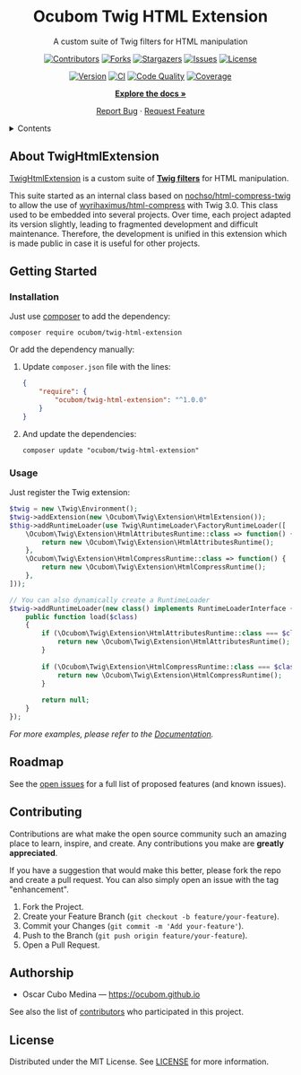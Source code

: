 <div align="center">

Ocubom Twig HTML Extension
==========================

A custom suite of Twig filters for HTML manipulation

[![Contributors][contributors-img]][contributors-url]
[![Forks][forks-img]][forks-url]
[![Stargazers][stars-img]][stars-url]
[![Issues][issues-img]][issues-url]
[![License][license-img]][license-url]

[![Version][packagist-img]][packagist-url]
[![CI][workflow-ci-img]][workflow-ci-url]
[![Code Quality][quality-img]][quality-url]
[![Coverage][coverage-img]][coverage-url]

[**Explore the docs »**](https://github.com/ocubom/twig-html-extension)

[Report Bug](https://github.com/ocubom/twig-html-extension/issues)
·
[Request Feature](https://github.com/ocubom/twig-html-extension/issues)

</div>

<details>
<summary>Contents</summary>

* [About TwigHtmlExtension](#about-twightmlextension)
* [Getting Started](#getting-started)
    * [Installation](#installation)
    * [Usage](#usage)
* [Roadmap](#roadmap)
* [Contributing](#contributing)
* [Authorship](#authorship)
* [License](#license)

</details>

## About TwigHtmlExtension

[TwigHtmlExtension](https://github.com/ocubom/twig-html-extension) is a custom suite of **[Twig filters]** for HTML manipulation.

This suite started as an internal class based on [nochso/html-compress-twig][] to allow the use of [wyrihaximus/html-compress][] with Twig 3.0.
This class used to be embedded into several projects.
Over time, each project adapted its version slightly, leading to fragmented development and difficult maintenance.
Therefore, the development is unified in this extension which is made public in case it is useful for other projects.

## Getting Started

### Installation

Just use [composer][] to add the dependency:

```console
composer require ocubom/twig-html-extension
```

Or add the dependency manually:

1.  Update ``composer.json`` file with the lines:

    ```json
    {
        "require": {
            "ocubom/twig-html-extension": "^1.0.0"
        }
    }
    ```

2.  And update the dependencies:

    ```console
    composer update "ocubom/twig-html-extension"
    ```

### Usage

Just register the Twig extension:

```php
$twig = new \Twig\Environment();
$twig->addExtension(new \Ocubom\Twig\Extension\HtmlExtension());
$thig->addRuntimeLoader(use Twig\RuntimeLoader\FactoryRuntimeLoader([
    \Ocubom\Twig\Extension\HtmlAttributesRuntime::class => function() {
        return new \Ocubom\Twig\Extension\HtmlAttributesRuntime();
    },
    \Ocubom\Twig\Extension\HtmlCompressRuntime::class => function() {
        return new \Ocubom\Twig\Extension\HtmlCompressRuntime();
    },
]));

// You can also dynamically create a RuntimeLoader 
$twig->addRuntimeLoader(new class() implements RuntimeLoaderInterface {
    public function load($class)
    {
        if (\Ocubom\Twig\Extension\HtmlAttributesRuntime::class === $class) {
            return new \Ocubom\Twig\Extension\HtmlAttributesRuntime();
        }
        
        if (\Ocubom\Twig\Extension\HtmlCompressRuntime::class === $class) {
            return new \Ocubom\Twig\Extension\HtmlCompressRuntime();
        }
        
        return null;
    }
});
```

_For more examples, please refer to the [Documentation](https://github.com/ocubom/twig-html-extension)._

## Roadmap

See the [open issues](https://github.com/ocubom/twig-html-extension/issues) for a full list of proposed features (and known issues).

## Contributing

Contributions are what make the open source community such an amazing place to learn, inspire, and create.
Any contributions you make are **greatly appreciated**.

If you have a suggestion that would make this better, please fork the repo and create a pull request.
You can also simply open an issue with the tag "enhancement".

1. Fork the Project.
2. Create your Feature Branch (`git checkout -b feature/your-feature`).
3. Commit your Changes (`git commit -m 'Add your-feature'`).
4. Push to the Branch (`git push origin feature/your-feature`).
5. Open a Pull Request.

## Authorship

* Oscar Cubo Medina — https://ocubom.github.io

See also the list of [contributors][contributors-url] who participated in this project.

## License

Distributed under the MIT License.
See [LICENSE][] for more information.


[LICENSE]: https://github.com/ocubom/twig-html-extension/blob/master/LICENSE

<!-- Links -->
[composer]: https://getcomposer.org/
[Symfony]: https://symfony.com/
[Twig filters]: https://twig.symfony.com/doc/3.x/advanced.html#filters

<!-- Packagist links -->
[nochso/html-compress-twig]: https://packagist.org/packages/nochso/html-compress-twig
[wyrihaximus/html-compress]: https://packagist.org/packages/wyrihaximus/html-compress

<!-- Project Badges -->
[contributors-img]: https://img.shields.io/github/contributors/ocubom/twig-html-extension.svg?style=for-the-badge
[contributors-url]: https://github.com/ocubom/twig-html-extension/graphs/contributors
[forks-img]:        https://img.shields.io/github/forks/ocubom/twig-html-extension.svg?style=for-the-badge
[forks-url]:        https://github.com/ocubom/twig-html-extension/network/members
[stars-img]:        https://img.shields.io/github/stars/ocubom/twig-html-extension.svg?style=for-the-badge
[stars-url]:        https://github.com/ocubom/twig-html-extension/stargazers
[issues-img]:       https://img.shields.io/github/issues/ocubom/twig-html-extension.svg?style=for-the-badge
[issues-url]:       https://github.com/ocubom/twig-html-extension/issues
[license-img]:      https://img.shields.io/github/license/ocubom/twig-html-extension.svg?style=for-the-badge
[license-url]:      https://github.com/ocubom/twig-html-extension/blob/master/LICENSE
[workflow-ci-img]:  https://img.shields.io/github/actions/workflow/status/ocubom/twig-html-extension/ci.yml?branch=main&label=CI&logo=github&style=for-the-badge
[workflow-ci-url]:  https://github.com/ocubom/twig-html-extension/actions/
[packagist-img]:    https://img.shields.io/packagist/v/ocubom/twig-html-extension.svg?logo=packagist&logoColor=%23fefefe&style=for-the-badge
[packagist-url]:    https://packagist.org/packages/ocubom/twig-html-extension
[coverage-img]:     https://img.shields.io/scrutinizer/coverage/g/ocubom/twig-html-extension.svg?logo=scrutinizer&logoColor=fff&style=for-the-badge
[coverage-url]:     https://scrutinizer-ci.com/g/ocubom/twig-html-extension/code-structure/main/code-coverage
[quality-img]:      https://img.shields.io/scrutinizer/quality/g/ocubom/twig-html-extension.svg?logo=scrutinizer&logoColor=fff&style=for-the-badge
[quality-url]:      https://scrutinizer-ci.com/g/ocubom/twig-html-extension/